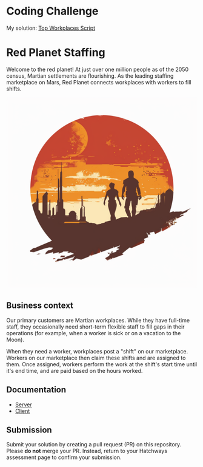 # Coding Challenge
My solution:
[Top Workplaces Script](server/src/scripts/top-workplaces.ts)
# Red Planet Staffing

Welcome to the red planet! At just over one million people as of the 2050 census, Martian settlements are flourishing. As the leading staffing marketplace on Mars, Red Planet connects workplaces with workers to fill shifts.

![Red Planet Staffing](./assets/red-planet.webp)

## Business context

Our primary customers are Martian workplaces. While they have full-time staff, they occasionally need short-term flexible staff to fill gaps in their operations (for example, when a worker is sick or on a vacation to the Moon).

When they need a worker, workplaces post a "shift" on our marketplace. Workers on our marketplace then claim these shifts and are assigned to them. Once assigned, workers perform the work at the shift's start time until it's end time, and are paid based on the hours worked.

## Documentation

- [Server](./server/README.md)
- [Client](./client/README.md)

## Submission

Submit your solution by creating a pull request (PR) on this repository. Please **do not** merge your PR. Instead, return to your Hatchways assessment page to confirm your submission.
